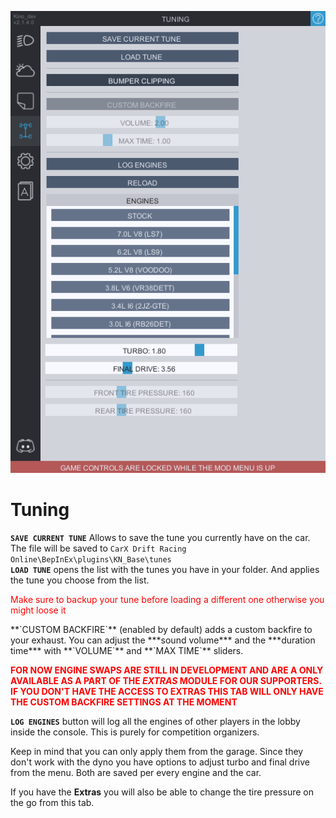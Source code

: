 ![tuning](../Images/tuning.png)
# Tuning
**`SAVE CURRENT TUNE`** Allows to save the tune you currently have on the car.   
The file will be saved to `CarX Drift Racing Online\BepInEx\plugins\KN_Base\tunes`  
**`LOAD TUNE`** opens the list with the tunes you have in your folder. And applies the tune you choose from the list.
<p style="color:red;">Make sure to backup your tune before loading a different one otherwise you might loose it</p>
**`CUSTOM BACKFIRE`** (enabled by default) adds a custom backfire to your exhaust. You can adjust the ***sound volume*** and the ***duration time*** with **`VOLUME`** and **`MAX TIME`** sliders.

<p style="color:red;"><b>FOR NOW ENGINE SWAPS ARE STILL IN DEVELOPMENT AND ARE A ONLY AVAILABLE AS A PART OF THE <i>EXTRAS</i> MODULE FOR OUR SUPPORTERS. IF YOU DON'T HAVE THE ACCESS TO EXTRAS THIS TAB WILL ONLY HAVE THE CUSTOM BACKFIRE SETTINGS AT THE MOMENT</b></p>

**`LOG ENGINES`** button will log all the engines of other players in the lobby inside the console. This is purely for competition organizers. 

Keep in mind that you can only apply them from the garage. Since they don't work with the dyno you have options to adjust turbo and final drive from the menu. Both are saved per every engine and the car.

If you have the **Extras** you will also be able to change the tire pressure on the go from this tab.
